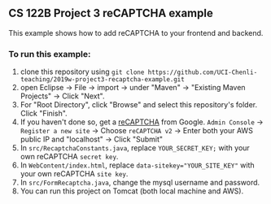 ## CS 122B Project 3 reCAPTCHA example

This example shows how to add reCAPTCHA to your frontend and backend.

### To run this example: 
1. clone this repository using `git clone https://github.com/UCI-Chenli-teaching/2019w-project3-recaptcha-example.git`
2. open Eclipse -> File -> import -> under "Maven" -> "Existing Maven Projects" -> Click "Next".
3. For "Root Directory", click "Browse" and select this repository's folder. Click "Finish".
4. If you haven't done so, get a [reCAPTCHA](https://www.google.com/recaptcha/intro/v3.html) from Google. 
   `Admin Console` -> `Register a new site` -> Choose `reCAPTCHA v2` -> Enter both your AWS public IP and "localhost" -> Click "Submit"
5. In `src/RecaptchaConstants.java`, replace `YOUR_SECRET_KEY;` with your own reCAPTCHA `secret key`.
6. In `WebContent/index.html`, replace `data-sitekey="YOUR_SITE_KEY"` with your own reCAPTCHA `site key`.
7. In `src/FormRecaptcha.java`, change the mysql username and password.
8. You can run this project on Tomcat (both local machine and AWS).
